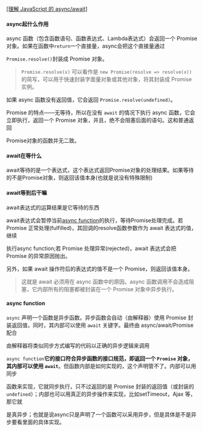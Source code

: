 [[理解 JavaScript 的 async/await]](https://segmentfault.com/a/1190000007535316)

#### async起什么作用

async 函数（包含函数语句、函数表达式、Lambda表达式）会返回一个 Promise 对象。如果在函数中`return`一个直接量，async会把这个直接量通过

`Promise.resolve()`封装成 Promise 对象。

> `Promise.resolve(x)` 可以看作是 `new Promise(resolve => resolve(x))` 的简写，可以用于快速封装字面量对象或其他对象，将其封装成 Promise 实例。

如果 async 函数没有返回值，它会返回 `Promise.resolve(undefined)`。

Promise 的特点——无等待，所以在没有 `await` 的情况下执行 async 函数，它会立即执行，返回一个 Promise 对象，并且，绝不会阻塞后面的语句。这和普通返回

Promise对象的函数并无二致。

#### await在等什么

await等待的是一个表达式，这个表达式返回Promise对象的处理结果。如果等待的不是Promise对象，则返回该值本身(也就是说没有特殊限制)

#### await等到后干嘛

await表达式的运算结果是它等待的东西

await表达式会暂停当前[async function](https://developer.mozilla.org/zh-CN/docs/Web/JavaScript/Reference/Statements/async_function)的执行，等待Promise处理完成。若 Promise 正常处理(fulfilled)，其回调的resolve函数参数作为 await 表达式的值，继续

执行async function;若 Promise 处理异常(rejected)，await 表达式会把 Promise 的异常原因抛出。

另外，如果 await 操作符后的表达式的值不是一个 Promise，则返回该值本身。

> 这就是 await 必须用在 async 函数中的原因。async 函数调用不会造成阻塞，它内部所有的阻塞都被封装在一个 Promise 对象中异步执行。

#### async function

`async` 声明一个函数是异步函数。异步函数会自动（由解释器）使用 Promise 封装返回值，同时，其内部可以使用 `await` 关键字。最终由 async/await/Promise 配合

由解释器将类似同步方式编写的代码以正确的异步逻辑来调用

`async function`**它的接口符合异步函数的接口规范，即返回一个 `Promise` 对象，其内部可以使用 `await`**。但函数内部是如何实现的，这个声明管不了。内部可以用同步

函数来实现，它就同步执行，只不过返回的是 Promise 封装的返回值（或封装的 `undefined`）；内部也可以用真正的异步操作来实现，比如setTimeout，Ajax 等，那它就

是真异步；也就是说async只是声明了一个函数可以采用异步，但是具体是不是异步要看里面的具体实现。











